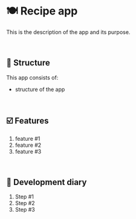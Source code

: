 
  
#  🍽 Recipe app


This is the description of the app and its purpose. 

<br />

## 🌲 Structure

This app consists of:

- structure of the app

<br />

## ☑️ Features

1. feature #1
2. feature #2
3. feature #3

<br />

## 📓 Development diary

1. Step #1
2. Step #2
3. Step #3
